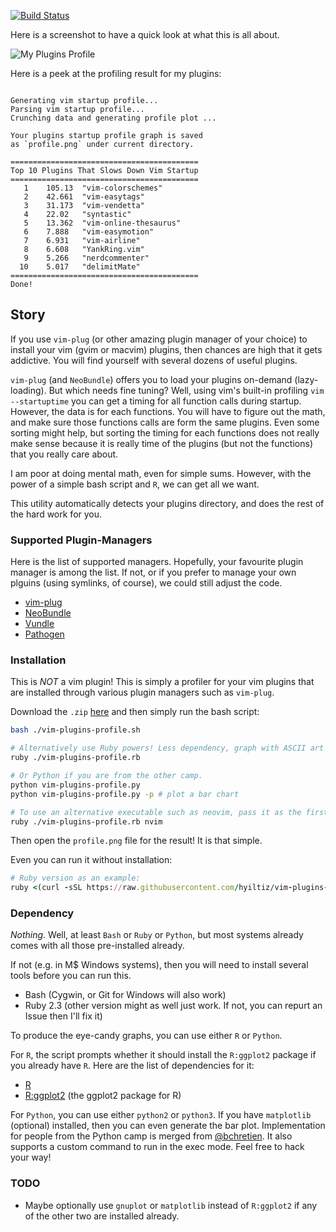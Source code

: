 [![Build Status](https://api.travis-ci.org/hyiltiz/vim-plugins-profile.svg?branch=master)](https://travis-ci.org/hyiltiz/vim-plugins-profile)

Here is a screenshot to have a quick look at what this is all about.

![My Plugins Profile](./test/result.png)

Here is a peek at the profiling result for my plugins:

```

Generating vim startup profile...    
Parsing vim startup profile...     
Crunching data and generating profile plot ...    
     
Your plugins startup profile graph is saved     
as `profile.png` under current directory.    
     
==========================================    
Top 10 Plugins That Slows Down Vim Startup    
==========================================    
   1	105.13	"vim-colorschemes"    
   2	42.661	"vim-easytags"    
   3	31.173	"vim-vendetta"    
   4	22.02	"syntastic"    
   5	13.362	"vim-online-thesaurus"    
   6	7.888	"vim-easymotion"    
   7	6.931	"vim-airline"    
   8	6.608	"YankRing.vim"    
   9	5.266	"nerdcommenter"    
  10	5.017	"delimitMate"    
==========================================    
Done!    
```

## Story

If you use `vim-plug` (or other amazing plugin manager of your choice) to install
your vim (gvim or macvim) plugins, then chances are high that it gets
addictive. You will find yourself with several dozens of useful plugins. 

`vim-plug` (and `NeoBundle`) offers you to load your plugins on-demand (lazy-loading). But
which needs fine tuning? Well, using vim's built-in profiling `vim
--startuptime` you can get a timing for all function calls during
startup. However, the data is for each functions. You will have to
figure out the math, and make sure those functions calls are form the
same plugins. Even some sorting might help, but sorting the timing for
each functions does not really make sense because it is really time of the
plugins (but not the functions) that you really care about.  

I am poor at doing mental math, even for simple sums. However, with the power
of a simple bash script and `R`, we can get all we want.

This utility automatically detects your plugins directory, and does the
rest of the hard work for you.


### Supported Plugin-Managers

Here is the list of supported managers. Hopefully, your favourite plugin manager is among the list. If not, or if you prefer to manage your own plguins (using symlinks, of course), we could still adjust the code.

 - [vim-plug]
 - [NeoBundle]
 - [Vundle]
 - [Pathogen]


### Installation

This is *NOT* a vim plugin! This is simply a profiler for your vim
plugins that are installed through various plugin managers such as
`vim-plug`.

Download the `.zip` [here][zip] and then simply run the bash script:


```BASH
bash ./vim-plugins-profile.sh

# Alternatively use Ruby powers! Less dependency, graph with ASCII art
ruby ./vim-plugins-profile.rb

# Or Python if you are from the other camp.
python vim-plugins-profile.py 
python vim-plugins-profile.py -p # plot a bar chart

# To use an alternative executable such as neovim, pass it as the first argument.
ruby ./vim-plugins-profile.rb nvim
```

Then open the `profile.png` file for the result! It is that simple.

Even you can run it without installation:

```ruby
# Ruby version as an example:
ruby <(curl -sSL https://raw.githubusercontent.com/hyiltiz/vim-plugins-profile/master/vim-plugins-profile.rb)
```

### Dependency

*Nothing*. Well, at least `Bash` or `Ruby` or `Python`, but most systems already comes with all those pre-installed already.

If not (e.g. in M\$ Windows systems), then you will need to install several tools before you can run this. 

 - Bash (Cygwin, or Git for Windows will also work)
 - Ruby 2.3 (other version might as well just work. If not, you can repurt an Issue then I'll fix it)
 
To produce the eye-candy graphs, you can use either `R` or `Python`. 

For `R`, the script prompts whether it should install the `R:ggplot2` package if you already have `R`. Here are the list of dependencies for it:

 - [R]
 - [R:ggplot2] (the ggplot2 package for R)

For `Python`, you can use either `python2` or `python3`. If you have
`matplotlib` (optional) installed, then you can even generate the bar plot.
Implementation for people from the Python camp is merged from [@bchretien](https://github.com/bchretien/vim-profiler). It also supports a custom command to run in the exec mode. Feel free to hack your way!


### TODO

- Maybe optionally use `gnuplot` or `matplotlib` instead of `R:ggplot2` if any of the other two are installed already. 

[zip]: https://github.com/hyiltiz/vim-plugins-profile/archive/master.zip
[vim-plug]: https://github.com/junegunn/vim-plug
[R]: https://cran.r-project.org/
[R:ggplot2]: http://ggplot2.org/
[NeoBundle]: https://github.com/Shougo/neobundle.vim
[Vundle]: https://github.com/VundleVim/Vundle.vim
[Pathogen]: https://github.com/tpope/vim-pathogen
